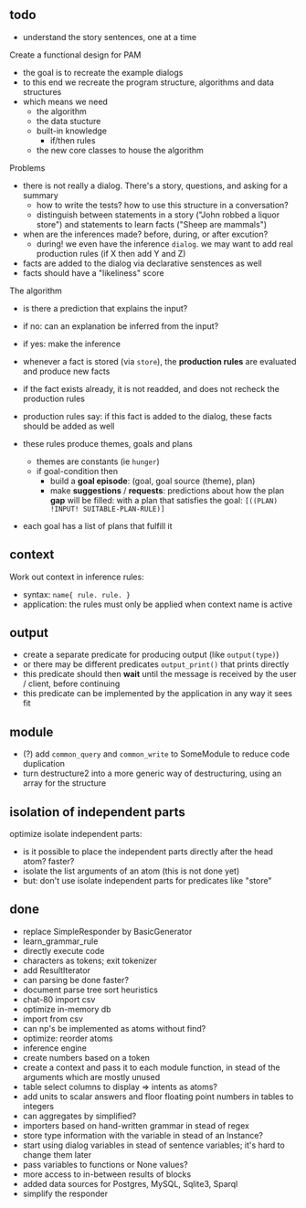 ## todo

- understand the story sentences, one at a time

Create a functional design for PAM

- the goal is to recreate the example dialogs
- to this end we recreate the program structure, algorithms and data structures
- which means we need 
    - the algorithm
    - the data stucture
    - built-in knowledge
        - if/then rules
    - the new core classes to house the algorithm

Problems

- there is not really a dialog. There's a story, questions, and asking for a summary
    - how to write the tests? how to use this structure in a conversation?
    - distinguish between statements in a story ("John robbed a liquor store") and statements to learn facts ("Sheep are mammals")
- when are the inferences made? before, during, or after excution?
    - during! we even have the inference `dialog`. we may want to add real production rules (if X then add Y and Z)
- facts are added to the dialog via declarative senstences as well
- facts should have a "likeliness" score
 
The algorithm

- is there a prediction that explains the input?
- if no: can an explanation be inferred from the input? 
- if yes: make the inference

- whenever a fact is stored (via `store`), the __production rules__ are evaluated and produce new facts
- if the fact exists already, it is not readded, and does not recheck the production rules
- production rules say: if this fact is added to the dialog, these facts should be added as well
- these rules produce themes, goals and plans
    - themes are constants (ie `hunger`)
    - if goal-condition then 
        - build a __goal episode__: (goal, goal source (theme), plan)
        - make __suggestions__ / __requests__: predictions about how the plan __gap__ will be filled: with a plan that satisfies the goal: `[((PLAN) !INPUT! SUITABLE-PLAN-RULE)]`
- each goal has a list of plans that fulfill it



## context

Work out context in inference rules:
* syntax: `name{ rule. rule. }`
* application: the rules must only be applied when context name is active

## output

* create a separate predicate for producing output (like `output(type)`)
* or there may be different predicates `output_print()` that prints directly
* this predicate should then **wait** until the message is received by the user / client, before continuing
* this predicate can be implemented by the application in any way it sees fit

## module

* (?) add `common_query` and `common_write` to SomeModule to reduce code duplication
* turn destructure2 into a more generic way of destructuring, using an array for the structure

## isolation of independent parts

optimize isolate independent parts:

* is it possible to place the independent parts directly after the head atom? faster?
* isolate the list arguments of an atom (this is not done yet)
* but: don't use isolate independent parts for predicates like "store"

## done

* replace SimpleResponder by BasicGenerator
* learn_grammar_rule
* directly execute code
* characters as tokens; exit tokenizer
* add ResultIterator
* can parsing be done faster?
* document parse tree sort heuristics
* chat-80 import csv
* optimize in-memory db
* import from csv
* can np's be implemented as atoms without find?
* optimize: reorder atoms
* inference engine
* create numbers based on a token
* create a context and pass it to each module function, in stead of the arguments which are mostly unused
* table select columns to display => intents as atoms?
* add units to scalar answers and floor floating point numbers in tables to integers
* can aggregates by simplified?
* importers based on hand-written grammar in stead of regex
* store type information with the variable in stead of an Instance?
* start using dialog variables in stead of sentence variables; it's hard to change them later
* pass variables to functions or None values?
* more access to in-between results of blocks
* added data sources for Postgres, MySQL, Sqlite3, Sparql
* simplify the responder
